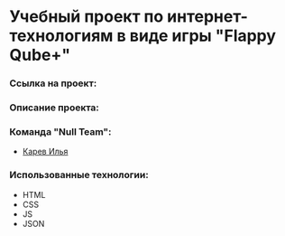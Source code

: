 # Учебный проект по интернет-технологиям в виде игры "Flappy Qube+"
### Ссылка на проект:

### Описание проекта:

### Команда "Null Team":
- [Карев Илья](https://stankin.github.io/inet-2017/idm-17-06/Karev/index.html)
### Использованные технологии:
- HTML
- CSS
- JS
- JSON

